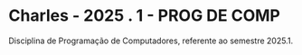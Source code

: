 # Charles - 2025 . 1 - PROG DE COMP
Disciplina de Programação de Computadores, referente ao semestre 2025.1.